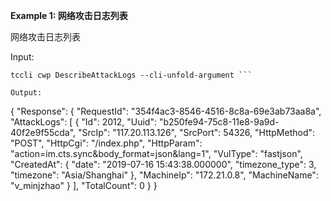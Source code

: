 **Example 1: 网络攻击日志列表**

网络攻击日志列表

Input: 

```
tccli cwp DescribeAttackLogs --cli-unfold-argument ```

Output: 
```
{
    "Response": {
        "RequestId": "354f4ac3-8546-4516-8c8a-69e3ab73aa8a",
        "AttackLogs": [
            {
                "Id": 2012,
                "Uuid": "b250fe94-75c8-11e8-9a9d-40f2e9f55cda",
                "SrcIp": "117.20.113.126",
                "SrcPort": 54326,
                "HttpMethod": "POST",
                "HttpCgi": "/index.php",
                "HttpParam": "action=im.cts.sync&body_format=json&lang=1",
                "VulType": "fastjson",
                "CreatedAt": {
                    "date": "2019-07-16 15:43:38.000000",
                    "timezone_type": 3,
                    "timezone": "Asia/Shanghai"
                },
                "MachineIp": "172.21.0.8",
                "MachineName": "v_minjzhao"
            }
        ],
        "TotalCount": 0
    }
}
```


